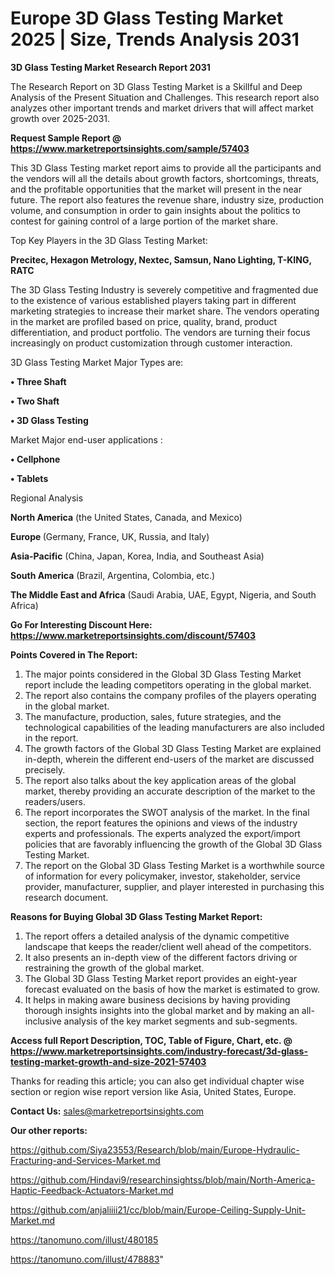 # Europe 3D Glass Testing Market 2025 | Size, Trends Analysis 2031

<strong>3D Glass Testing Market Research Report 2031</strong>

The Research Report on 3D Glass Testing Market is a Skillful and Deep Analysis of the Present Situation and Challenges. This research report also analyzes other important trends and market drivers that will affect market growth over 2025-2031.

<strong>Request Sample Report @ <a href=https://www.marketreportsinsights.com/sample/57403>https://www.marketreportsinsights.com/sample/57403</a></strong>

This 3D Glass Testing market report aims to provide all the participants and the vendors will all the details about growth factors, shortcomings, threats, and the profitable opportunities that the market will present in the near future. The report also features the revenue share, industry size, production volume, and consumption in order to gain insights about the politics to contest for gaining control of a large portion of the market share.

Top Key Players in the 3D Glass Testing Market:

<strong>Precitec, Hexagon Metrology, Nextec, Samsun, Nano Lighting, T-KING, RATC</strong>

The 3D Glass Testing Industry is severely competitive and fragmented due to the existence of various established players taking part in different marketing strategies to increase their market share. The vendors operating in the market are profiled based on price, quality, brand, product differentiation, and product portfolio. The vendors are turning their focus increasingly on product customization through customer interaction.

3D Glass Testing Market Major Types are:

<strong>• Three Shaft

• Two Shaft

• 3D Glass Testing</strong>

Market Major end-user applications :

<strong>• Cellphone

• Tablets</strong>

Regional Analysis

</u><strong><b>North America</b></strong> (the United States, Canada, and Mexico)

<strong><b>Europe </b></strong>(Germany, France, UK, Russia, and Italy)

<strong><b>Asia-Pacific</b></strong> (China, Japan, Korea, India, and Southeast Asia)

<strong><b>South America</b></strong> (Brazil, Argentina, Colombia, etc.)

<strong><b>The Middle East and Africa</b></strong> (Saudi Arabia, UAE, Egypt, Nigeria, and South Africa)

<strong>Go For Interesting Discount Here: <a href=https://www.marketreportsinsights.com/discount/57403>https://www.marketreportsinsights.com/discount/57403</a></strong>

<strong>Points Covered in The Report:</strong>
<ol>
  <li>The major points considered in the Global 3D Glass Testing Market report include the leading competitors operating in the global market.</li>
  <li>The report also contains the company profiles of the players operating in the global market.</li>
  <li>The manufacture, production, sales, future strategies, and the technological capabilities of the leading manufacturers are also included in the report.</li>
  <li>The growth factors of the Global 3D Glass Testing Market are explained in-depth, wherein the different end-users of the market are discussed precisely.</li>
  <li>The report also talks about the key application areas of the global market, thereby providing an accurate description of the market to the readers/users.</li>
  <li>The report incorporates the SWOT analysis of the market. In the final section, the report features the opinions and views of the industry experts and professionals. The experts analyzed the export/import policies that are favorably influencing the growth of the Global 3D Glass Testing Market.</li>
  <li>The report on the Global 3D Glass Testing Market is a worthwhile source of information for every policymaker, investor, stakeholder, service provider, manufacturer, supplier, and player interested in purchasing this research document.</li>
</ol>
<strong>Reasons for Buying Global 3D Glass Testing Market Report:</strong>

<ol>
  <li>The report offers a detailed analysis of the dynamic competitive landscape that keeps the reader/client well ahead of the competitors.</li>
  <li>It also presents an in-depth view of the different factors driving or restraining the growth of the global market.</li>
  <li>The Global 3D Glass Testing Market report provides an eight-year forecast evaluated on the basis of how the market is estimated to grow.</li>
  <li>It helps in making aware business decisions by having providing thorough insights insights into the global market and by making an all-inclusive analysis of the key market segments and sub-segments.</li>
</ol>
<strong>Access full Report Description, TOC, Table of Figure, Chart, etc. @ <a href=https://www.marketreportsinsights.com/industry-forecast/3d-glass-testing-market-growth-and-size-2021-57403>https://www.marketreportsinsights.com/industry-forecast/3d-glass-testing-market-growth-and-size-2021-57403</a></strong>


Thanks for reading this article; you can also get individual chapter wise section or region wise report version like Asia, United States, Europe.

<strong>Contact Us:</strong>
sales@marketreportsinsights.com

<strong>Our other reports:</strong>

<a href=https://github.com/Siya23553/Research/blob/main/Europe-Hydraulic-Fracturing-and-Services-Market.md>https://github.com/Siya23553/Research/blob/main/Europe-Hydraulic-Fracturing-and-Services-Market.md</a>

<a href=https://github.com/Hindavi9/researchinsightss/blob/main/North-America-Haptic-Feedback-Actuators-Market.md>https://github.com/Hindavi9/researchinsightss/blob/main/North-America-Haptic-Feedback-Actuators-Market.md</a>

<a href=https://github.com/anjaliiii21/cc/blob/main/Europe-Ceiling-Supply-Unit-Market.md>https://github.com/anjaliiii21/cc/blob/main/Europe-Ceiling-Supply-Unit-Market.md</a>

<a href=https://tanomuno.com/illust/480185>https://tanomuno.com/illust/480185</a>

<a href=https://tanomuno.com/illust/478883>https://tanomuno.com/illust/478883</a>"
